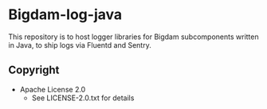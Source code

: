 # Bigdam-log-java

This repository is to host logger libraries for Bigdam subcomponents written in Java, to ship logs via Fluentd and Sentry.

## Copyright

* Apache License 2.0
  * See LICENSE-2.0.txt for details
